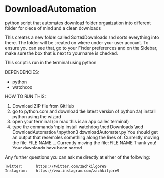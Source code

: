 # DownloadAutomation
python script that automates download folder organization into different folder for piece of mind and a clean downloads

This creates a new folder called SortedDownloads and sorts everything into there. The folder will be created on where under your user account. To ensure you can see that, go to your Finder preferences and on the Sidebar, make sure the box that is next to your name is checked. 

This script is run in the terminal using python

DEPENDENCIES:
  - python
  - watchdog


HOW TO RUN THIS:
  1) Download ZIP file from GitHub
  2) go to python.com and download the latest version of python
    2a) install python using the wizard
  3) open your terminal (on mac this is an app called terminal)
  4) type the commands
          \npip install watchdog
          \ncd Downloads
          \ncd DownloadAutomation
          \npython3 downloadAutomater.py
  You should get an output that resembles something along the lines of:
        Currently moving the file: FILE NAME
        ...
        Currently moving the file: FILE NAME
        Thank you! Your downloads have been sorted      


Any further questions you can ask me directly at either of the following:

    Twitter:      https://twitter.com/zachkilgore9
    Instagram:    https://www.instagram.com/zachkilgore9
